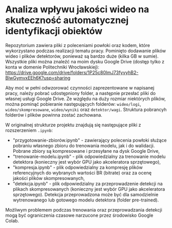 # Analiza wpływu jakości wideo na skuteczność automatycznej identyfikacji obiektów


Repozytorium zawiera pliki z poleceniami powłoki oraz kodem, które wykorzystano podczas realizacji tematu pracy. Pominięto dodawanie plików wideo i plików detektorów, ponieważ są bardzo duże (kilka GB w sumie). Wszystkie pliki można znaleźć na moim dysku Google Drive (dostęp tylko z konta w domenie Politechniki Wrocławskiej): https://drive.google.com/drive/folders/1P25c80ImJ73fyvyhB2-BlwGymvxEEh6K?usp=sharing

Aby moć w pełni odwzorować czynności zaprezentowane w napisanej pracy, należy pobrać udostępniony folder, a następnie przesłać pliki do własnej usługi Google Drive. Ze względu na duży rozmiar niektórych plików, można pominąć pobieranie następujących folderów: `wideo/logi`, `wideo/skompresowane`, `wideo/wyniki` oraz `detektor/wagi`. Struktura pobrancyh folderów i plików powinna zostać zachowana. 

W originalnej strukturze projektu znajdują się następujące pliki z rozszerzeniem `.ipynb`:
<ul>
    <li>"przygotowanie-zbiorów.ipynb" - zawierający polecenia powłoki służące pobraniu własnego zbioru do trenowania modelu, jak i do walidacji. Pobrane zbiory są kompresowane i przesyłane na dysk Google Drive,
    <li> "trenowanie-modelu.ipynb" - plik odpowiedzialny za trenowanie modelu  detektora (konieczny jest wybór GPU jako akceleratora sprzętowego),
    <li> "kompresja.ipynb" - plik odpowiedzialny za kompresję plików referencyjnych do wybranych wartości BR (bitrate) oraz za ocenę jakości plików skompresowanych,
    <li> "detekcja.ipynb" - plik odpowiedzialny za przeprowadzenie detekcji na plikach skompresowanych (konieczny jest wybór GPU jako akceleratora sprzętowego). Detekcja przeprowadzona może być dla  samodzielnie wytrenowanego lub gotowego modelu detektora (folder pre-trained).
</ul>

Możliwym problemem podczas trenowania oraz przeprowadzania detekcji mogą być ograniczenia czasowe narzucone przez środowisko Google Colab.
